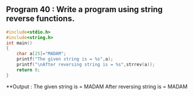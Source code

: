 ## Program 40 : Write a program using string reverse functions.
```C
#include<stdio.h>
#include<string.h>
int main()
{
	char a[25]="MADAM";
	printf("The given string is = %s",a);
	printf("\nAfter reversing string is = %s",strrev(a));
	return 0;
}
```
**Output :
The given string is = MADAM
After reversing string is = MADAM
